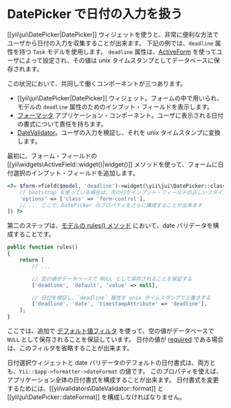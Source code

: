 DatePicker で日付の入力を扱う
=============================

[[yii\jui\DatePicker|DatePicker]] ウィジェットを使うと、非常に便利な方法でユーザから日付の入力を収集することが出来ます。
下記の例では、`deadline` 属性を持つ `Task` モデルを使用します。
`deadline` 属性は、[ActiveForm](https://github.com/yiisoft/yii2/blob/master/docs/guide-ja/input-forms.md) を使ってユーザによって設定され、その値は unix タイムスタンプとしてデータベースに保存されます。

この状況において、共同して働くコンポーネントが三つあります。

- [[yii\jui\DatePicker|DatePicker]] ウィジェット。フォームの中で用いられ、モデルの `deadline` 属性のためのインプット・フィールドを表示します。
- [フォーマッタ](https://github.com/yiisoft/yii2/blob/master/docs/guide-ja/output-formatter.md) アプリケーション・コンポーネント。ユーザに表示される日付の書式について責任を持ちます。
- [DateValidator](https://github.com/yiisoft/yii2/blob/master/docs/guide-ja/tutorial-core-validators.md#date)。ユーザの入力を検証し、それを unix タイムスタンプに変換します。

最初に、フォーム・フィールドの [[yii\widgets\ActiveField::widget()|widget()]] メソッドを使って、フォームに日付選択のインプット・フィールドを追加します。

```php
<?= $form->field($model, 'deadline')->widget(\yii\jui\DatePicker::className(), [
    // bootstrap を使っている場合は、次の行がインプット・フィールドの正しいスタイルをセットします
    'options' => ['class' => 'form-control'],
    // ... ここで、DatePicker のプロパティをさらに構成することが出来ます
]) ?>
```

第二のステップは、[モデルの rules() メソッド](https://github.com/yiisoft/yii2/blob/master/docs/guide-ja/input-validation.md#declaring-rules) において、date バリデータを構成することです。

```php
public function rules()
{
    return [
        // ...

        // 空の値がデータベースで NULL として保存されることを保証する
        ['deadline', 'default', 'value' => null],

        // 日付を検証し、`deadline` 属性を unix タイムスタンプで上書きする
        ['deadline', 'date', 'timestampAttribute' => 'deadline'],
    ];
}
```

ここでは、追加で [デフォルト値フィルタ](https://github.com/yiisoft/yii2/blob/master/docs/guide-ja/input-validation.md#handling-empty-inputs) を使って、空の値がデータベースで `NULL` として保存されることを保証しています。
日付の値が [required](https://github.com/yiisoft/yii2/blob/master/docs/guide-ja/tutorial-core-validators.md#required) である場合は、このフィルタを省略することが出来ます。

日付選択ウィジェットと date バリデータのデフォルトの日付書式は、両方とも、`Yii::$app->formatter->dateFormat` の値です。
このプロパティを使えば、アプリケーション全体の日付書式を構成することが出来ます。
日付書式を変更するためには、[[yii\validators\DateValidator::format]] と [[yii\jui\DatePicker::dateFormat]] を構成しなければなりません。

